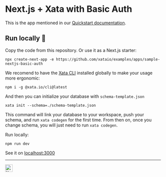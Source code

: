 # Next.js + Xata with Basic Auth

This is the app mentioned in our [Quickstart documentation](https://xata.io/docs/quickstart/index).

## Run locally 👾

Copy the code from this repository. Or use it as a Next.js starter:

```
npx create-next-app -e https://github.com/xataio/examples/apps/sample-nextjs-basic-auth
```

We recomend to have the [Xata CLI](https://xata.io/docs/cli/getting-started) installed globally to make your usage more ergonomic:

```
npm i -g @xata.io/cli@latest
```

And then you can initialize your database with `schema-template.json`

```
xata init --schema=./schema-template.json
```

This command will link your database to your workspace, push your schema, and run `xata codegen` for the first time.
From then on, once you change schema, you will just need to run `xata codegen`.

Run locally:

```
npm run dev
```

See it on [localhost:3000](http://localhost:3000)

---

<img alt="Xatafly, Xata's logo" src="https://raw.githubusercontent.com/xataio/vscode-extension/2e3d0b877cf6aff1e0fc717e05ada714465ca783/doc/xata-icon-128.png" width="24" />
